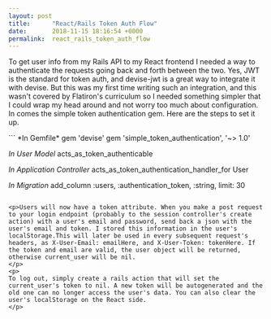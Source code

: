 ```yaml
---
layout: post
title:      "React/Rails Token Auth Flow"
date:       2018-11-15 18:16:54 +0000
permalink:  react_rails_token_auth_flow
---
```



<p>To get user info from my Rails API to my React frontend I needed a way to authenticate the requests going back and forth between the two. Yes, JWT is the standard for token auth, and devise-jwt is a great way to integrate it with devise. But this was my first time writing such an integration, and this wasn't covered by Flatiron's curriculum so I needed something simpler that I could wrap my head around and not worry too much about configuration. In comes the simple token authentication gem. Here are the steps to set it up. 
</p>
```
*In Gemfile* 
gem 'devise'
gem 'simple_token_authentication', '~> 1.0' 

*In User Model* 
acts_as_token_authenticable 

*In Application Controller* 
acts_as_token_authentication_handler_for User 

*In Migration* 
add_column :users, :authentication_token, :string, limit: 30 
```

<p>Users will now have a token attribute. When you make a post request to your login endpoint (probably to the session controller's create action) with a user's email and password, send back a json with the user's email and token. I stored this information in the user's localStorage.This will later be used in every subsequent request's headers, as X-User-Email: emailHere, and X-User-Token: tokenHere. If the token and email are valid, the user object will be returned, otherwise current_user will be nil. 
</p>
<p> 
To log out, simply create a rails action that will set the current_user's token to nil. A new token will be autogenerated and the old one can no longer access the user's data. You can also clear the user's localStorage on the React side. 
</p>
